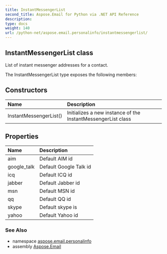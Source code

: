 ```yaml
---
title: InstantMessengerList
second_title: Aspose.Email for Python via .NET API Reference
description: 
type: docs
weight: 140
url: /python-net/aspose.email.personalinfo/instantmessengerlist/
---
```


## InstantMessengerList class

List of instant messenger addresses for a contact.

The InstantMessengerList type exposes the following members:
## Constructors
| Name | Description |
| :- | :- |
|InstantMessengerList()|Initializes a new instance of the InstantMessengerList class|
## Properties
| Name | Description |
| :- | :- |
|aim|Default AIM id|
|google_talk|Default Google Talk id|
|icq|Default ICQ id|
|jabber|Default Jabber id|
|msn|Default MSN id|
|qq|Default QQ id|
|skype|Default skype is|
|yahoo|Default Yahoo id|

### See Also

* namespace [aspose.email.personalinfo](/python-net/aspose.email.personalinfo/)
* assembly [Aspose.Email](/python-net/)


